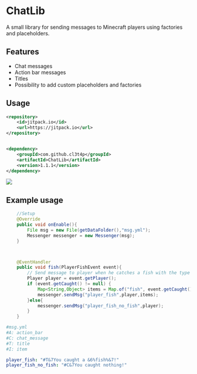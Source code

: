 # ChatLib

A small library for sending messages to Minecraft players using factories and placeholders.


## Features

- Chat messages
- Action bar messages
- Titles
- Possibility to add custom placeholders and factories

## Usage

```xml
<repository>
    <id>jitpack.io</id>
    <url>https://jitpack.io</url>
</repository>


<dependency>
    <groupId>com.github.cl3t4p</groupId>
    <artifactId>ChatLib</artifactId>
    <version>1.1.1</version>
</dependency>
```
[![](https://jitpack.io/v/cl3t4p/ChatLib.svg)](https://jitpack.io/#cl3t4p/ChatLib)


## Example usage

```java
    //Setup
    @Override
    public void onEnable(){
        File msg = new File(getDataFolder(),"msg.yml");
        Messenger messenger = new Messenger(msg);
    }



    @EventHandler
    public void fish(PlayerFishEvent event){
        // Send message to player when he catches a fish with the type of fish
        Player player = event.getPlayer();
        if (event.getCaught() != null) {
            Map<String,Object> items = Map.of("fish", event.getCaught().getType().toString());
            messenger.sendMsg("player_fish",player,items);
        }else{
            messenger.sendMsg("player_fish_no_fish",player);
        }
    }
```

```yaml
#msg.yml
#A: action_bar
#C: chat_message
#T: title
#I: item

player_fish: "#T&7You caught a &6%fish%&7!"
player_fish_no_fish: "#C&7You caught nothing!"
````